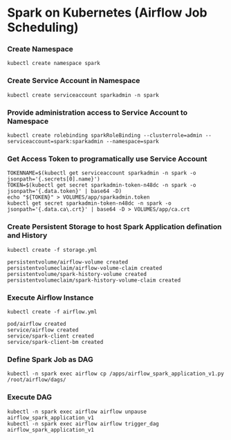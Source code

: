 # Spark on Kubernetes (Airflow Job Scheduling)


### Create Namespace

```
kubectl create namespace spark
```

### Create Service Account in Namespace

```
kubectl create serviceaccount sparkadmin -n spark
```

### Provide administration access to Service Account to Namespace

```
kubectl create rolebinding sparkRoleBinding --clusterrole=admin --serviceaccount=spark:sparkadmin --namespace=spark
```

### Get Access Token to programatically use Service Account

```
TOKENNAME=$(kubectl get serviceaccount sparkadmin -n spark -o jsonpath='{.secrets[0].name}')
TOKEN=$(kubectl get secret sparkadmin-token-n48dc -n spark -o jsonpath='{.data.token}' | base64 -D)
echo "${TOKEN}" > VOLUMES/app/sparkadmin.token
kubectl get secret sparkadmin-token-n48dc -n spark -o jsonpath='{.data.ca\.crt}' | base64 -D > VOLUMES/app/ca.crt
```

### Create Persistent Storage to host Spark Application defination and History

```
kubectl create -f storage.yml 

persistentvolume/airflow-volume created
persistentvolumeclaim/airflow-volume-claim created
persistentvolume/spark-history-volume created
persistentvolumeclaim/spark-history-volume-claim created
```

### Execute Airflow Instance 

```
kubectl create -f airflow.yml

pod/airflow created
service/airflow created
service/spark-client created
service/spark-client-bm created
```

### Define Spark Job as DAG
```
kubectl -n spark exec airflow cp /apps/airflow_spark_application_v1.py /root/airflow/dags/
```

### Execute DAG
```
kubectl -n spark exec airflow airflow unpause airflow_spark_application_v1
kubectl -n spark exec airflow airflow trigger_dag airflow_spark_application_v1
```



